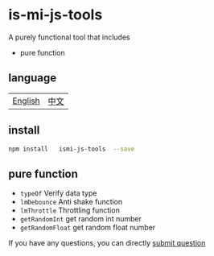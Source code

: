 # is-mi-js-tools

A purely functional tool that includes

- pure function

## language

<table><tr>
<td><a href="https://github.com/lmssee/js-tools/blob/main/README.md"  target="_self">English</a></td>
<td><a href="https://github.com/lmssee/js-tools/blob/main/自述文件.md"  target="_self">中文</a></td>
</tr></table>

## install

```sh
npm install   ismi-js-tools  --save
```

## pure function

- `typeOf` Verify data type
- `lmDebounce` Anti shake function
- `lmThrottle` Throttling function
- `getRandomInt` get random int number
- `getRandomFloat` get random float number

If you have any questions, you can directly [submit question](https://github.com/lmssee/js-tools/issues/new)
